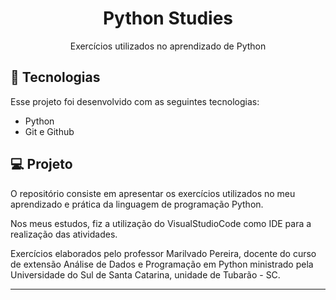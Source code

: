 <h1 align="center"> Python Studies </h1>

<p align="center">
Exercícios utilizados no aprendizado de Python <br/>

## 🚀 Tecnologias

Esse projeto foi desenvolvido com as seguintes tecnologias:

- Python
- Git e Github

## 💻 Projeto

O repositório consiste em apresentar os exercícios utilizados no meu aprendizado e prática da linguagem de programação Python.

Nos meus estudos, fiz a utilização do VisualStudioCode como IDE para a realização das atividades.

Exercícios elaborados pelo professor Marilvado Pereira, docente do curso de extensão Análise de Dados e Programação em Python ministrado pela Universidade do Sul de Santa Catarina, unidade de Tubarão - SC.

---